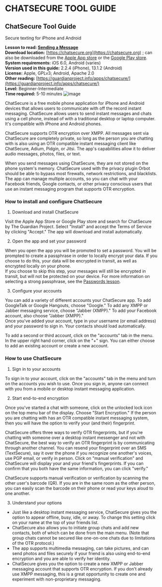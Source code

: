 [Title]: # ()
[Order]: # (0)

# CHATSECURE TOOL GUIDE

## ChatSecure Tool Guide  
Secure texting for iPhone and Android

**Lesson to read: [Sending a Message](umbrella://lesson/sending-a-message)**  
**Download location:** [https://chatsecure.org](https://chatsecure.org) ; can also be downloaded from the [Apple App store](https://itunes.apple.com/us/app/chatsecure/id464200063) or the [Google Play store](https://play.google.com/store/apps/details?id=info.guardianproject.otr.app.im).  
**System requirements:** iOS 6.0, Android (varies)  
**Version used in this guide:** 2.2.4 (iPhone), 13.1.2 (Android)  
**License:** Apple, GPLv3; Android, Apache 2.0  
**Other reading:** [https://guardianproject.info/apps/chatsecure/](https://guardianproject.info/apps/chatsecure/)  
**Level:** Beginner-Intermediate  
**Time required:** 5-10 minutes
![image](tool_chatsecure.png)

ChatSecure is a free mobile phone application for iPhone and Android devices that allows users to communicate with off the record instant messaging. ChatSecure allows users to send instant messages and chats using a cell phone, instead of with a traditional desktop or laptop computer. It's compatible with iPhone and Android phones.

ChatSecure supports OTR  encryption  over XMPP. All messages sent via ChatSecure are completely private, so long as the person you are chatting with is also using an OTR compatible instant messaging client like ChatSecure, Adium, Pidgin, or Jitsi. The app's capabilities allow it to deliver audio messages, photos, files, or text.

When you send messages using ChatSecure, they are not stored on the phone system's memory. ChatSecure used with the privacy plugin Orbot should be able to bypass most firewalls, network restrictions, and blacklists. The app can manage multiple accounts, so you can chat with your Facebook friends, Google contacts, or other privacy conscious users that use an instant messaging program that supports OTR encryption.

### How to install and configure ChatSecure

1. Download and install ChatSecure

Visit the Apple App Store or Google Play store and search for ChatSecure by The Guardian Project. Select "Install" and accept the Terms of Service by clicking "Accept." The app will download and install automatically.

2. Open the app and set your password

When you open the app you will be promoted to set a password. You will be prompted to create a passphrase  in order to locally encrypt your data. If you choose to do this, your data will be encrypted in transit, as well as encrypted locally on your phone.  
If you choose to skip this step, your messages will still be encrypted in transit, but will not be protected on your device. For more information on selecting a strong passphrase, see the [Passwords lesson](umbrella://lesson/passwords).

3. Configure your accounts

You can add a variety of different accounts your ChatSecure app. To add GoogleTalk or Google Hangouts, choose "Google." To add any XMPP or Jabber messaging service, choose "Jabber (XMPP)." To add your Facebook account, also choose "Jabber (XMPP)."  
Once you've added your account, type in your username (or email address) and your password to sign in. Your contacts should load automatically.

To add a second or third account, click on the "accounts" tab in the menu. In the upper right hand corner, click on the "+" sign. You can either choose to add an existing account or create a new account.

### How to use ChatSecure

1. Sign in to your accounts

To sign in to your account, click on the "accounts" tab in the menu and turn on the accounts you wish to use. Once you sign in, anyone can connect with you from a mobile or desktop instant messaging application.

2. Start end-to-end encryption

Once you've started a chat with someone, click on the unlocked lock icon on the top menu bar of the display. Choose "Start Encryption." If the person you are chatting with has an OTR compatible instant messaging system, then you will have the option to verify your (and their) fingerprint.

ChatSecure offers three ways to verify OTR fingerprints, but if you're chatting with someone over a desktop instant messenger and not with ChatSecure, the best way to verify an OTR fingerprint is by communicating through another channel. You can resend your fingerprint over an SMS (TextSecure), say it over the phone if you recognize one another's voices, use PGP email, or verify in person. Click on "manual verification" and ChatSecure will display your and your friend's fingerprints. If you can confirm that you both have the same information, you can click "verify."

ChatSecure supports manual verification or verification by scanning the other user's barcode (QR). If you are in the same room as the other person, you can easily scan the barcode on their phone or read your keys aloud to one another.

3. Understand your options

- Just like a desktop instant messaging service, ChatSecure gives you the option to appear offline, busy, idle, or away. To change this setting click on your name at the top of your friends list.  
- ChatSecure also allows you to initiate group chats and add new contacts, both of which can be done from the main menu. (Note that group chats cannot be secured like one-on-one chats due to limitations of the OTR protocol.)  
- The app supports multimedia messaging, can take pictures, and can send photos and files securely if your friend is also using end-to-end encryption and you are able to verify her identity.  
- ChatSecure gives you the option to create a new XMPP or Jabber messaging account that supports OTR encryption. If you don't already use XMPP messaging, this is a great opportunity to create one and experiment with non-proprietary messaging.